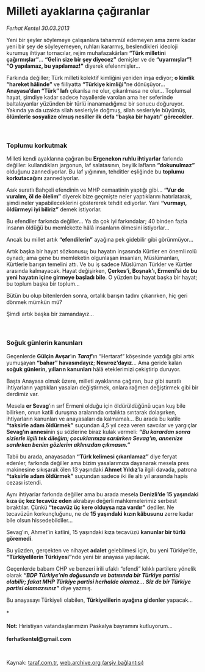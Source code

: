 # Milleti ayaklarına çağıranlar

*Ferhat Kentel 30.03.2013*

<div class="yazi"><p>Yeni bir şeyler söylemeye çalışanlara tahammül edemeyen ama zerre kadar yeni bir şey de söyleyemeyen, ruhları kararmış, beslendikleri ideoloji kurumuş ihtiyar tornacılar, rejim muhafazakârları <b>“Türk milletini çağırmışlar”</b>... <b>“Gelin size bir şey diyecez”</b> demişler ve de <b>“uyarmışlar”!</b> <b>“O yapılamaz, bu yapılamaz!”</b> diyerek efelenmişler...</p>
<p>Farkında değiller; Türk milleti kolektif kimliğini yeniden inşa ediyor; <b>o kimlik “hareket hâlinde”</b> ve fiiliyatta <b>“Türkiye kimliği”</b>ne dönüşüyor... <b>Anayasa’dan “Türk” lafı</b> çıkarılsa ne olur, çıkarılmasa ne olur... Toplumsal hayat, şimdiye kadar sadece hayallerde varolan ama her seferinde baltalayanlar yüzünden bir türlü inanamadığımız bir sonucu doğuruyor. Yakında ya da uzakta silah sesleriyle doğmuş, silah sesleriyle büyümüş, <b>ölümlerle sosyalize olmuş nesiller ilk defa “başka bir hayatı” görecekler</b>.<br/><br/><br/></p>
<h3>Toplumu korkutmak</h3>
<p>Milleti kendi ayaklarına çağıran bu <b>Ergenekon ruhlu ihtiyarlar</b> farkında değiller: kullandıkları jargonun, laf salatasının, beylik lafların <b>“dokunulmaz”</b> olduğunu zannediyorlar. Bu laf yığınının, tehditler eşliğinde bu <b>toplumu korkutacağını</b> zannediyorlar. </p>
<p>Asık suratlı Bahçeli efendinin ve MHP cemaatinin yaptığı gibi... <b>“</b><b>Vur de vuralım, öl de ölelim”</b> diyerek bize geçmişte neler yaptıklarını hatırlatarak, şimdi neler yapabileceklerini göstererek tehdit ediyorlar. Yani <b>“vurmayı, öldürmeyi iyi biliriz”</b> demek istiyorlar. </p>
<p>Bu efendiler farkında değiller... Ya da çok iyi farkındalar; 40 binden fazla insanın öldüğü bu memlekette hâlâ insanların ölmesini istiyorlar...</p>
<p>Ancak bu millet artık <b>“efendilerin”</b> ayağına pek gidebilir gibi görünmüyor...</p>
<p>Artık başka bir hayat sözkonusu; bu hayatın inşasında Kürtler en önemli rolü oynadı; ama gene bu memleketin olgunlaşan insanları, Müslümanları, Kürtlerle barışın temelini attı. Ve bu iş sadece Müslüman Türkler ve Kürtler arasında kalmayacak. Hayat değişirken, <b>Çerkes’i, Boşnak’ı, Ermeni’si de bu yeni hayatın içine girmeye başladı bile</b>. O yüzden bu hayat başka bir hayat; bu toplum başka bir toplum...</p>
<p>Bütün bu olup bitenlerden sonra, ortalık barışın tadını çıkarırken, hiç geri dönmek mümkün mü? </p>
<p>Şimdi artık başka bir zamandayız...<br/><br/><br/></p>
<h3>Soğuk günlerin kanunları</h3>
<p>Geçenlerde <b>Gülçin Avşar</b>’ın <b><i>Taraf</i></b>’ın “Hertaraf” köşesinde yazdığı gibi artık yumuşayan <b>“bahar” havasındayız</b>; <b>Newroz’dayız</b>... Ama geride kalan <b>soğuk günlerin, yılların kanunları</b> hâlâ eteklerimizi çekiştirip duruyor. </p>
<p>Başta Anayasa olmak üzere, milleti ayaklarına çağıran, buz gibi suratlı ihtiyarların yaptıkları yasaları değiştirmek, onlara rağmen değiştirmek gibi bir derdimiz var.</p>
<p>Mesela <b>er Sevag</b>’ın sırf Ermeni olduğu için öldürüldüğünü uçan kuş bile bilirken, onun katili duruşma aralarında ortalıkta sırıtarak dolaşırken, ihtiyarların kanunları ve anayasaları da kalmamalı... Bu arada bu katile <b>“</b><b>taksirle adam öldürmek”</b> suçundan 4,5 yıl ceza veren savcılar ve yargıçlar <b>Sevag’ın annesi</b>nin şu sözlerine biraz kulak vermeli: <b><i>“</i></b><b><i>Bu karardan sonra sizlerle ilgili tek dileğim; çocuklarınıza sarılırken Sevag’ın, annenize sarılırken benim gözlerim aklınızdan çıkmasın.”</i></b></p>
<p>Tabii bu arada, anayasadan <b>“Türk kelimesi çıkarılamaz”</b> diye feryat edenler, farkında değiller ama bizim yasalarımıza dayanarak mesela pres makinesine sıkışarak ölen 13 yaşındaki <b>Ahmet Yıldız</b>’la ilgili davada, patrona <b>“taksirle adam öldürmek”</b> suçundan sadece iki ile altı yıl arasında hapis cezası istendi.</p>
<p>Aynı ihtiyarlar farkında değiller ama bu arada mesela <b>Denizli’de 15 yaşındaki kıza üç kez tecavüz eden</b> akrabayı değerli mahkemelerimiz serbest bıraktılar. Çünkü <b>“tecavüz üç kere olduysa rıza vardır”</b> dediler. Ne tecavüzün korkunçluğunu, ne de <b>15 yaşındaki kızın kâbusunu</b> zerre kadar bile olsun hissedebildiler... </p>
<p>Sevag’ın, Ahmet’in katlini, 15 yaşındaki kıza tecavüzü <b>kanunlar bir türlü göremedi</b>.</p>
<p>Bu yüzden, gerçekten ve nihayet <b>adalet</b> gelebilmesi için, bu yeni Türkiye’de, <b>“Türkiyelilerin Türkiyesi”</b>nde yeni bir anayasa yapılacak. </p>
<p>Geçenlerde babam CHP ve benzeri irili ufaklı “efendi” kılıklı partilere yönelik olarak <b><i>“BDP Türkiye’nin doğusunda ve batısında bir Türkiye partisi olabilir; fakat MHP Türkiye partisi herhalde olamaz... Siz de bir Türkiye partisi olamazsınız”</i></b> diye yazmış.</p>
<p>Bu anayasayı Türkiyeli olabilen, <b>Türkiyelilerin ayağına gidenler</b> yapacak...<br/><br/>*<br/><br/><b>Not:</b> Hıristiyan vatandaşlarımızın Paskalya bayramını kutluyorum...<br/><br/><b>ferhatkentel@gmail.com</b></p>
<p> </p>
</div>

Kaynak: [taraf.com.tr](http://www.taraf.com.tr/ferhat-kentel/makale-milleti-ayaklarina-cagiranlar.htm), [web.archive.org (arşiv bağlantısı)](http://web.archive.org/web/20130813174048/http://www.taraf.com.tr/ferhat-kentel/makale-milleti-ayaklarina-cagiranlar.htm)

